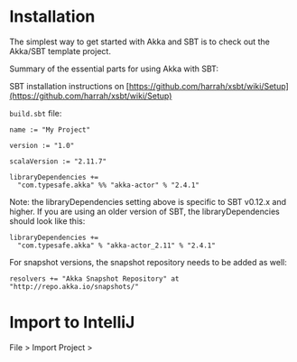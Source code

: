 # Installation
The simplest way to get started with Akka and SBT is to check out the Akka/SBT template project.

Summary of the essential parts for using Akka with SBT:

SBT installation instructions on [https://github.com/harrah/xsbt/wiki/Setup](https://github.com/harrah/xsbt/wiki/Setup)

`build.sbt` file:


```
name := "My Project"
 
version := "1.0"
 
scalaVersion := "2.11.7"
 
libraryDependencies +=
  "com.typesafe.akka" %% "akka-actor" % "2.4.1"
```

Note: the libraryDependencies setting above is specific to SBT v0.12.x and higher. If you are using an older version of SBT, the libraryDependencies should look like this:

```
libraryDependencies +=
  "com.typesafe.akka" % "akka-actor_2.11" % "2.4.1"
```

For snapshot versions, the snapshot repository needs to be added as well:

```
resolvers += "Akka Snapshot Repository" at "http://repo.akka.io/snapshots/"
```

# Import to IntelliJ
File > Import Project > <Click on SBT>
